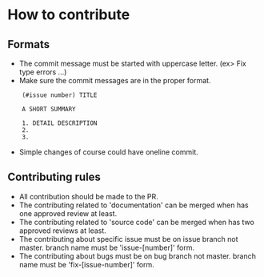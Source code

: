 # How to contribute

## Formats

* The commit message must be started with uppercase letter. (ex> Fix type errors ...)
* Make sure the commit messages are in the proper format.

```
    (#issue number) TITLE

    A SHORT SUMMARY

    1. DETAIL DESCRIPTION
    2. 
    3.
``` 
* Simple changes of course could have oneline commit.

## Contributing rules

* All contribution should be made to the PR.
* The contributing related to 'documentation' can be merged when has one approved review at least.
* The contributing related to 'source code' can be merged when has two approved reviews at least.
* The contributing about specific issue must be on issue branch not master. branch name must be 'issue-[number]' form.
* The contributing about bugs must be on bug branch not master. branch name must be 'fix-[issue-number]' form.
